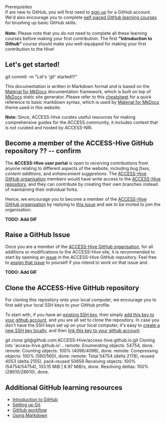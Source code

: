 <div class="flex-container vertical-flex-container with-border with-padding">
    <div class="med-text bold">Prerequisites</div>
    <div>
        <i class="fa-regular fa-square-check nri-green-color with-padding"></i> If are new to GitHub, you will first need to <a href="https://github.com">sign up</a> for a GitHub account.
        <br>
        <i class="fa-regular fa-lightbulb nri-orange-color with-padding"></i> 
        We'd also encourage you to complete <a href="#additional-github-learning-resources">self-paced GitHub learning courses</a> for brushing up basic GitHub skills. 
        <br>
        <br>
        <div class="markdown-notes">
        <b>Note:</b> Please note that you <i>do not</i> need to complete all these learning courses before making your first contribution. The first
        <b>"Introduction to Github"</b> course should make you well-equipped for making your first contribution to the Hive!
        </div>
    </div>
</div>

## Let's get started! 

<terminal-window>
    <terminal-line data="input">git commit -m "Let's 'git' started!!!"</terminal-line>
    <terminal-line></terminal-line>
    <terminal-line data="progress"></terminal-line>
</terminal-window>

This documentation is written in Markdown format and is based on the <a href="https://squidfunk.github.io/mkdocs-material/" target="_blank">Material for MkDocs</a> documentation framework, which is built on top of <a href="https://www.mkdocs.org" target="_blank">MkDocs</a> static site generator. Please refer to this <a href="https://www.markdownguide.org/cheat-sheet/">cheatsheet</a> for a quick reference to basic markdown syntax, which is used by <a href="https://squidfunk.github.io/mkdocs-material/" target="_blank">Material for MkDocs</a> theme used in this website.

<div class="markdown-notes">
    <b>Note:</b> Since, ACCESS-Hive curates useful resources for making comprehensive guides for the ACCESS community, it includes content that is not curated and hosted by ACCESS-NRI. 
</div>

## Become a member of the ACCESS-Hive GitHub repository ?? -- confirm

The <b>ACCESS-Hive user portal</b> is open to receiving contributions from anyone relating to different aspects of the website, including <i>bug fixes</i>, <i>content additions</i>, and <i>enhancement suggestions</i>. The <a href="https://github.com/ACCESS-Hive" target="_blank">ACCESS-Hive GitHub organisation</a> members would have write access to the <a href="https://github.com/ACCESS-Hive/access-hive.github.io/" target="_blank">ACCESS-Hive repository</a>, and they can contribute by creating their own branches instead of maintaining their individual forks.

Hence, we encourage you to become a member of the <a href="https://github.com/ACCESS-Hive" target="_blank">ACCESS-Hive GitHub organisation</a> by replying to <a href="https://github.com/ACCESS-Hive/access-hive.github.io/issues/179" target="_blank">this issue</a> and ask to be invited to join the organisation. 

<b>TODO: Add GIF</b>

## Raise a GitHub Issue

Once you are a member of the <a href="https://github.com/ACCESS-Hive" target="_blank">ACCESS-Hive GitHub organisation</a>, for all additions or modifications to the ACCESS-Hive site, it is recommended to start by opening an <a href="https://github.com/ACCESS-Hive/access-hive.github.io/issues">issue</a> in the ACCESS-Hive GitHub repository. Feel free to <a href="https://docs.github.com/en/issues/tracking-your-work-with-issues/">assign that issue</a> to yourself if you intend to work on that issue and . 

<b>TODO: Add GIF</b>

## Clone the ACCESS-Hive GitHub repository

For cloning this repository onto your local computer, we encourage you to first add your local SSH keys to your GitHub profile. 

To start with, if you have an <a href="https://docs.github.com/en/authentication/connecting-to-github-with-ssh/checking-for-existing-ssh-keys" target="_blank">existing SSH key</a>, then simply <a href="https://docs.github.com/en/authentication/connecting-to-github-with-ssh/adding-a-new-ssh-key-to-your-github-account" target="_blank">add this key to your github account</a>, and you are all set to clone the repository. In case you don't have the SSH keys set up on your local computer, it's easy to <a href="https://docs.github.com/en/authentication/connecting-to-github-with-ssh/generating-a-new-ssh-key-and-adding-it-to-the-ssh-agent">create a new SSH key locally</a>, and then <a href="https://docs.github.com/en/authentication/connecting-to-github-with-ssh/adding-a-new-ssh-key-to-your-github-account" target="_blank">link this key to your github account</a>. 

<terminal-window>
    <terminal-line data="input">git clone git@github.com:ACCESS-Hive/access-hive.github.io.git</terminal-line>
    <terminal-line></terminal-line>
    <terminal-line>Cloning into 'access-hive.github.io'...</terminal-line>
<terminal-line>remote: Enumerating objects: 54754, done.</terminal-line>
<terminal-line>remote: Counting objects: 100% (4096/4096), done.</terminal-line>
<terminal-line>remote: Compressing objects: 100% (560/560), done.</terminal-line>
<terminal-line>remote: Total 54754 (delta 2178), reused 4053 (delta 2155), pack-reused 50658</terminal-line>
<terminal-line>Receiving objects: 100% (54754/54754), 103.15 MiB | 6.97 MiB/s, done.</terminal-line>
<terminal-line>Resolving deltas: 100% (28610/28610), done.</terminal-line>
</terminal-window>

## Additional GitHub learning resources 

- <a href="https://github.com/skills/introduction-to-github" target="_blank">Introduction to GitHub</a>
- <a href="https://docs.github.com/en/get-started/quickstart/set-up-git" target="_blank">Setting up Git</a>
- <a href="https://docs.github.com/en/get-started/quickstart/github-flow" target="_blank">GitHub workflow</a>
- <a href="https://github.com/skills/communicate-using-markdown" target="_blank">Using Markdown</a>